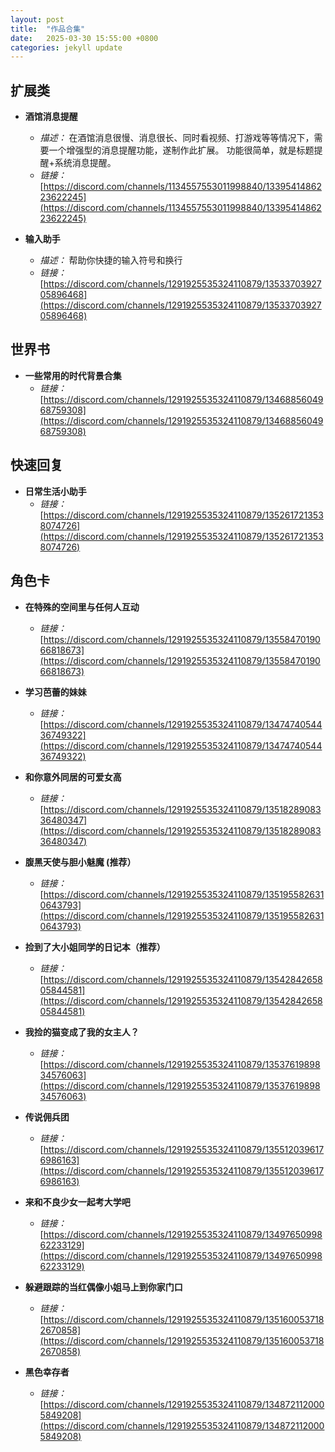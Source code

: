 ```yaml
---
layout: post
title:  "作品合集"
date:   2025-03-30 15:55:00 +0800
categories: jekyll update
---
```


## 扩展类

* **酒馆消息提醒**
    * *描述：* 在酒馆消息很慢、消息很长、同时看视频、打游戏等等情况下，需要一个增强型的消息提醒功能，遂制作此扩展。 功能很简单，就是标题提醒+系统消息提醒。
    * *链接：* [https://discord.com/channels/1134557553011998840/1339541486223622245](https://discord.com/channels/1134557553011998840/1339541486223622245)

* **输入助手**
    * *描述：* 帮助你快捷的输入符号和换行
    * *链接：* [https://discord.com/channels/1291925535324110879/1353370392705896468](https://discord.com/channels/1291925535324110879/1353370392705896468)

## 世界书

* **一些常用的时代背景合集**
    * *链接：* [https://discord.com/channels/1291925535324110879/1346885604968759308](https://discord.com/channels/1291925535324110879/1346885604968759308)

## 快速回复

* **日常生活小助手**
    * *链接：* [https://discord.com/channels/1291925535324110879/1352617213538074726](https://discord.com/channels/1291925535324110879/1352617213538074726)

## 角色卡

* **在特殊的空间里与任何人互动**
    * *链接：* [https://discord.com/channels/1291925535324110879/1355847019066818673](https://discord.com/channels/1291925535324110879/1355847019066818673)

* **学习芭蕾的妹妹**
    * *链接：* [https://discord.com/channels/1291925535324110879/1347474054436749322](https://discord.com/channels/1291925535324110879/1347474054436749322)

* **和你意外同居的可爱女高**
    * *链接：* [https://discord.com/channels/1291925535324110879/1351828908336480347](https://discord.com/channels/1291925535324110879/1351828908336480347)

* **腹黑天使与胆小魅魔 (推荐）**
    * *链接：* [https://discord.com/channels/1291925535324110879/1351955826310643793](https://discord.com/channels/1291925535324110879/1351955826310643793)

* **捡到了大小姐同学的日记本（推荐）**
    * *链接：* [https://discord.com/channels/1291925535324110879/1354284265805844581](https://discord.com/channels/1291925535324110879/1354284265805844581)

* **我捡的猫变成了我的女主人？**
    * *链接：* [https://discord.com/channels/1291925535324110879/1353761989834576063](https://discord.com/channels/1291925535324110879/1353761989834576063)

* **传说佣兵团**
    * *链接：* [https://discord.com/channels/1291925535324110879/1355120396176986163](https://discord.com/channels/1291925535324110879/1355120396176986163)

* **来和不良少女一起考大学吧**
    * *链接：* [https://discord.com/channels/1291925535324110879/1349765099862233129](https://discord.com/channels/1291925535324110879/1349765099862233129)

* **躲避跟踪的当红偶像小姐马上到你家门口**
    * *链接：* [https://discord.com/channels/1291925535324110879/1351600537182670858](https://discord.com/channels/1291925535324110879/1351600537182670858)

* **黑色幸存者**
    * *链接：* [https://discord.com/channels/1291925535324110879/1348721120005849208](https://discord.com/channels/1291925535324110879/1348721120005849208)